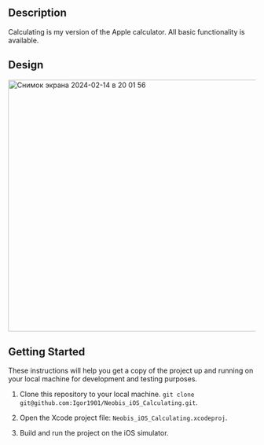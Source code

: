 ## Description
Calculating is my version of the Apple calculator. All basic functionality is available. 

## Design
<img width="512" alt="Снимок экрана 2024-02-14 в 20 01 56" src="https://github.com/Igor1901/Neobis_iOS_Calculating/assets/31537820/72ea06f1-7ef8-47aa-b07e-97d954f13ada">

## Getting Started
These instructions will help you get a copy of the project up and running on your local machine for development and testing purposes.

1. Clone this repository to your local machine. `git clone git@github.com:Igor1901/Neobis_iOS_Calculating.git`.

2. Open the Xcode project file: `Neobis_iOS_Calculating.xcodeproj`.

3. Build and run the project on the iOS simulator.
